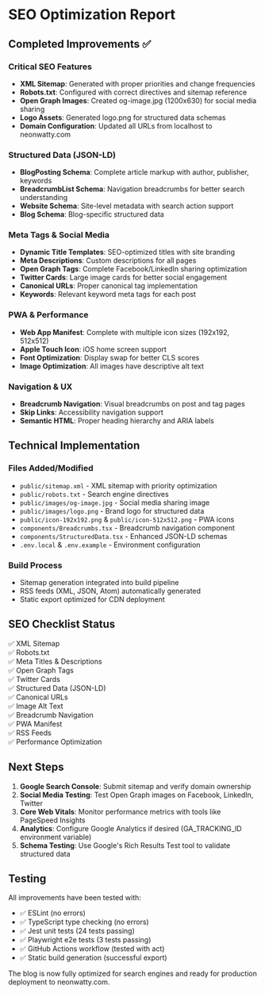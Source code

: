 # SEO Optimization Report

## Completed Improvements ✅

### Critical SEO Features
- **XML Sitemap**: Generated with proper priorities and change frequencies
- **Robots.txt**: Configured with correct directives and sitemap reference
- **Open Graph Images**: Created og-image.jpg (1200x630) for social media sharing
- **Logo Assets**: Generated logo.png for structured data schemas
- **Domain Configuration**: Updated all URLs from localhost to neonwatty.com

### Structured Data (JSON-LD)
- **BlogPosting Schema**: Complete article markup with author, publisher, keywords
- **BreadcrumbList Schema**: Navigation breadcrumbs for better search understanding
- **Website Schema**: Site-level metadata with search action support
- **Blog Schema**: Blog-specific structured data

### Meta Tags & Social Media
- **Dynamic Title Templates**: SEO-optimized titles with site branding
- **Meta Descriptions**: Custom descriptions for all pages
- **Open Graph Tags**: Complete Facebook/LinkedIn sharing optimization
- **Twitter Cards**: Large image cards for better social engagement
- **Canonical URLs**: Proper canonical tag implementation
- **Keywords**: Relevant keyword meta tags for each post

### PWA & Performance
- **Web App Manifest**: Complete with multiple icon sizes (192x192, 512x512)
- **Apple Touch Icon**: iOS home screen support
- **Font Optimization**: Display swap for better CLS scores
- **Image Optimization**: All images have descriptive alt text

### Navigation & UX
- **Breadcrumb Navigation**: Visual breadcrumbs on post and tag pages
- **Skip Links**: Accessibility navigation support
- **Semantic HTML**: Proper heading hierarchy and ARIA labels

## Technical Implementation

### Files Added/Modified
- `public/sitemap.xml` - XML sitemap with priority optimization
- `public/robots.txt` - Search engine directives
- `public/images/og-image.jpg` - Social media sharing image
- `public/images/logo.png` - Brand logo for structured data
- `public/icon-192x192.png` & `public/icon-512x512.png` - PWA icons
- `components/Breadcrumbs.tsx` - Breadcrumb navigation component
- `components/StructuredData.tsx` - Enhanced JSON-LD schemas
- `.env.local` & `.env.example` - Environment configuration

### Build Process
- Sitemap generation integrated into build pipeline
- RSS feeds (XML, JSON, Atom) automatically generated
- Static export optimized for CDN deployment

## SEO Checklist Status

✅ XML Sitemap  
✅ Robots.txt  
✅ Meta Titles & Descriptions  
✅ Open Graph Tags  
✅ Twitter Cards  
✅ Structured Data (JSON-LD)  
✅ Canonical URLs  
✅ Image Alt Text  
✅ Breadcrumb Navigation  
✅ PWA Manifest  
✅ RSS Feeds  
✅ Performance Optimization  

## Next Steps

1. **Google Search Console**: Submit sitemap and verify domain ownership
2. **Social Media Testing**: Test Open Graph images on Facebook, LinkedIn, Twitter
3. **Core Web Vitals**: Monitor performance metrics with tools like PageSpeed Insights
4. **Analytics**: Configure Google Analytics if desired (GA_TRACKING_ID environment variable)
5. **Schema Testing**: Use Google's Rich Results Test tool to validate structured data

## Testing

All improvements have been tested with:
- ✅ ESLint (no errors)
- ✅ TypeScript type checking (no errors)  
- ✅ Jest unit tests (24 tests passing)
- ✅ Playwright e2e tests (3 tests passing)
- ✅ GitHub Actions workflow (tested with act)
- ✅ Static build generation (successful export)

The blog is now fully optimized for search engines and ready for production deployment to neonwatty.com.